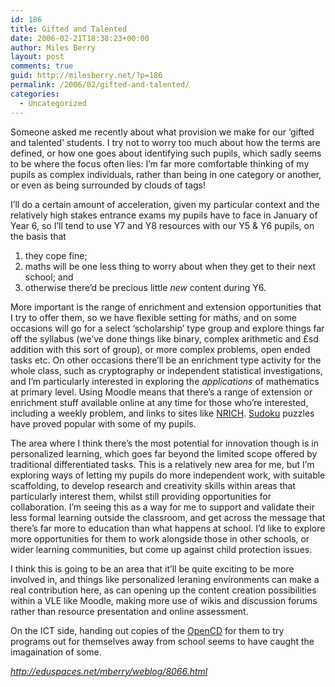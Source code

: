 ```yaml
---
id: 186
title: Gifted and Talented
date: 2006-02-21T18:38:23+00:00
author: Miles Berry
layout: post 
comments: true
guid: http://milesberry.net/?p=186
permalink: /2006/02/gifted-and-talented/
categories:
  - Uncategorized
---
```

Someone asked me recently about what provision we make for our &#8216;gifted and talented&#8217; students. I try not to worry too much about how the terms are defined, or how one goes about identifying such pupils, which sadly seems to be where the focus often lies: I&#8217;m far more comfortable thinking of my pupils as complex individuals, rather than being in one category or another, or even as being surrounded by clouds of tags!<!--more-->

I&#8217;ll do a certain amount of acceleration, given my particular context and the relatively high stakes entrance exams my pupils have to face in January of Year 6, so I&#8217;ll tend to use Y7 and Y8 resources with our Y5 & Y6 pupils, on the basis that

  1. they cope fine;
  2. maths will be one less thing to worry about when they get to their next school; and
  3. otherwise there&#8217;d be precious little _new_ content during Y6.

More important is the range of enrichment and extension opportunities that I try to offer them, so we have flexible setting for maths, and on some occasions will go for a select &#8216;scholarship&#8217; type group and explore things far off the syllabus (we&#8217;ve done things like binary, complex arithmetic and £sd addition with this sort of group), or more complex problems, open ended tasks etc. On other occasions there&#8217;ll be an enrichment type activity for the whole class, such as cryptography or independent statistical investigations, and I&#8217;m particularly interested in exploring the _applications_ of mathematics at primary level. Using Moodle means that there&#8217;s a range of extension or enrichment stuff available online at any time for those who&#8217;re interested, including a weekly problem, and links to sites like [NRICH](http://nrich.maths.org.uk/). [Sudoku](http://moodle.org/mod/forum/discuss.php?d=26343&parent=124200) puzzles have proved popular with some of my pupils.

The area where I think there&#8217;s the most potential for innovation though is in personalized learning, which goes far beyond the limited scope offered by traditional differentiated tasks. This is a relatively new area for me, but I&#8217;m exploring ways of letting my pupils do more independent work, with suitable scaffolding, to develop research and creativity skills within areas that particularly interest them, whilst still providing opportunities for collaboration. I&#8217;m seeing this as a way for me to support and validate their less formal learning outside the classroom, and get across the message that there&#8217;s far more to education than what happens at school. I&#8217;d like to explore more opportunities for them to work alongside those in other schools, or wider learning communities, but come up against child protection issues.

I think this is going to be an area that it&#8217;ll be quite exciting to be more involved in, and things like personalized leraning environments can make a real contribution here, as can opening up the content creation possibilities within a VLE like Moodle, making more use of wikis and discussion forums rather than resource presentation and online assessment.

On the ICT side, handing out copies of the [OpenCD](http://www.theopencd.org/) for them to try programs out for themselves away from school seems to have caught the imagaination of some.

_<http://eduspaces.net/mberry/weblog/8066.html>_